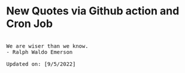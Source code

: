 # New Quotes via Github action and Cron Job

<pre>
<!-- #quote -->
We are wiser than we know.
- Ralph Waldo Emerson

Updated on: [9/5/2022]
<!-- #quoteEnd -->
</pre>
